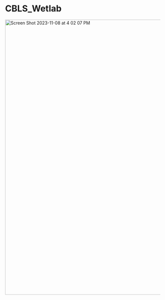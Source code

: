 # CBLS_Wetlab

<img width="892" alt="Screen Shot 2023-11-08 at 4 02 07 PM" src="https://github.com/Putnam-Lab/CBLS_Wetlab/assets/5198996/002bc5dc-806a-4b8b-95d4-de0ea7ceeb95">
